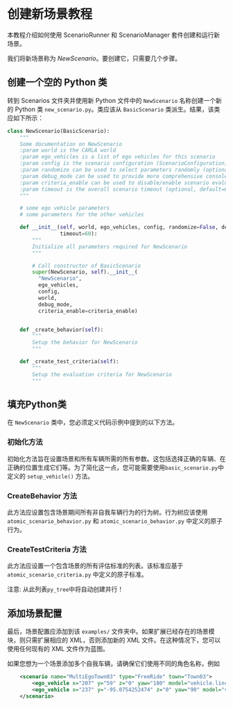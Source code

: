 # 创建新场景教程

本教程介绍如何使用 ScenarioRunner 和 ScenarioManager 套件创建和运行新场景。

我们将新场景称为 _NewScenario_。要创建它，只需要几个步骤。


## 创建一个空的 Python 类

转到 Scenarios 文件夹并使用新 Python 文件中的 `NewScenario` 名称创建一个新的 Python 类 `new_scenario.py`。类应该从 `BasicScenario` 类派生。结果，该类应如下所示：

```python
class NewScenario(BasicScenario):
    """
    Some documentation on NewScenario
    :param world is the CARLA world
    :param ego_vehicles is a list of ego vehicles for this scenario
    :param config is the scenario configuration (ScenarioConfiguration)
    :param randomize can be used to select parameters randomly (optional, default=False)
    :param debug_mode can be used to provide more comprehensive console output (optional, default=False)
    :param criteria_enable can be used to disable/enable scenario evaluation based on test criteria (optional, default=True)
    :param timeout is the overall scenario timeout (optional, default=60 seconds)
    """

    # some ego vehicle parameters
    # some parameters for the other vehicles

    def __init__(self, world, ego_vehicles, config, randomize=False, debug_mode=False, criteria_enable=True,
                 timeout=60):
        """
        Initialize all parameters required for NewScenario
        """

        # Call constructor of BasicScenario
        super(NewScenario, self).__init__(
          "NewScenario",
          ego_vehicles,
          config,
          world,
          debug_mode,
          criteria_enable=criteria_enable)


    def _create_behavior(self):
        """
        Setup the behavior for NewScenario
        """

    def _create_test_criteria(self):
        """
        Setup the evaluation criteria for NewScenario
        """
```

## 填充Python类

在 `NewScenario` 类中，您必须定义代码示例中提到的以下方法。

### 初始化方法

初始化方法旨在设置场景和所有车辆所需的所有参数。这包括选择正确的车辆、在正确的位置生成它们等。为了简化这一点，您可能需要使用`basic_scenario.py`中定义的 `setup_vehicle()` 方法。


### CreateBehavior 方法

此方法应设置包含场景期间所有非自我车辆行为的行为树。行为树应该使用`atomic_scenario_behavior.py` 和 `atomic_scenario_behavior.py` 中定义的原子行为。


### CreateTestCriteria 方法

此方法应设置一个包含场景的所有评估标准的列表。该标准应基于 `atomic_scenario_criteria.py` 中定义的原子标准。


注意: 从此列表`py_tree`中将自动创建并行！ 

## 添加场景配置
最后，场景配置应添加到该 `examples/` 文件夹中。如果扩展已经存在的场景模块，则只需扩展相应的 XML，否则添加新的 XML 文件。在这种情况下，您可以使用任何现有的 XML 文件作为蓝图。

如果您想为一个场景添加多个自我车辆，请确保它们使用不同的角色名称，例如

```xml
    <scenario name="MultiEgoTown03" type="FreeRide" town="Town03">
        <ego_vehicle x="207" y="59" z="0" yaw="180" model="vehicle.lincoln.mkz_2017" rolename="hero"/>
        <ego_vehicle x="237" y="-95.0754252474" z="0" yaw="90" model="vehicle.tesla.model3" rolename="hero2"/>
    </scenario>
```
